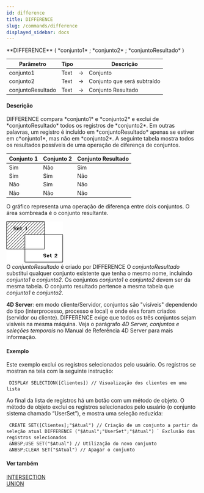 ```yaml
---
id: difference
title: DIFFERENCE
slug: /commands/difference
displayed_sidebar: docs
---
```


<!--REF #_command_.DIFFERENCE.Syntax-->**DIFFERENCE** ( *conjunto1* ; *conjunto2* ; *conjuntoResultado* )<!-- END REF-->
<!--REF #_command_.DIFFERENCE.Params-->
| Parâmetro | Tipo |  | Descrição |
| --- | --- | --- | --- |
| conjunto1 | Text | &rarr; | Conjunto |
| conjunto2 | Text | &rarr; | Conjunto que será subtraído |
| conjuntoResultado | Text | &rarr; | Conjunto Resultado |

<!-- END REF-->

#### Descrição 

<!--REF #_command_.DIFFERENCE.Summary-->DIFFERENCE compara *conjunto1* e *conjunto2* e exclui de *conjuntoResultado* todos os registros de *conjunto2*.<!-- END REF--> Em outras palavras, um registro é incluído em *conjuntoResultado* apenas se estiver em c*onjunto1*, mas não em *conjunto2*. A seguinte tabela mostra todos os resultados possíveis de uma operação de diferença de conjuntos.  
  
| **Conjunto** **1** | **Conjunto** **2** | **Conjunto Resultado** |
| ------------------ | ------------------ | ---------------------- |
| Sim                | Não                | Sim                    |
| Sim                | Sim                | Não                    |
| Não                | Sim                | Não                    |
| Não                | Não                | Não                    |

O gráfico representa uma operação de diferença entre dois conjuntos. O área sombreada é o conjunto resultante.  
  
![](../assets/en/commands/pict32936.en.png)  
O *conjuntoResultado* é criado por DIFFERENCE O *conjuntoResultado* substitui qualquer conjunto existente que tenha o mesmo nome, incluindo *conjunto1* e *conjunto2*. Os conjuntos *conjunto1* e *conjunto2* devem ser da mesma tabela. O conjunto resultado pertence a mesma tabela que *conjunto1* e *conjunto2*.  
  
**4D Server**: em modo cliente/Servidor, conjuntos são "visíveis" dependendo do tipo (interprocesso, processo e local) e onde eles foram criados (servidor ou cliente). DIFFERENCE exige que todos os três conjuntos sejam visíveis na mesma máquina. Veja o parágrafo *4D Server, conjuntos e seleções temporais* no Manual de Referência 4D Server para mais informação.

#### Exemplo 

Este exemplo exclui os registros selecionados pelo usuário. Os registros se mostran na tela com la seguinte instrução:  

```4d
 DISPLAY SELECTION([Clientes]) // Visualização dos clientes em uma lista
```
  
  
Ao final da lista de registros há um botão com um método de objeto. O método de objeto exclui os registros selecionados pelo usuário (o conjunto sistema chamado “UserSet”), e mostra uma seleção reduzida:  
  
```4d
 CREATE SET([Clientes];"$Atual") // Criação de um conjunto a partir da seleção atual DIFFERENCE ("$Atual";"UserSet";"$Atual") ` Exclusão dos registros selecionados
 &NBSP;USE SET("$Atual") // Utilização do novo conjunto
 &NBSP;CLEAR SET("$Atual") // Apagar o conjunto
```

#### Ver também 

[INTERSECTION](intersection.md)  
[UNION](union.md)  